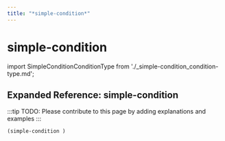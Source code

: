 ```yaml
---
title: "*simple-condition*"
---
```


# simple-condition

import SimpleConditionConditionType from './_simple-condition_condition-type.md';

<SimpleConditionConditionType />

## Expanded Reference: simple-condition

:::tip
TODO: Please contribute to this page by adding explanations and examples
:::

```lisp
(simple-condition )
```

